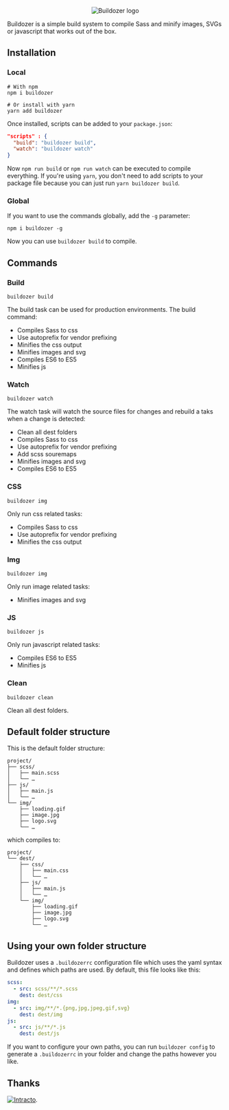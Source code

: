 <p align="center">
  <img src="https://raw.githubusercontent.com/MartijnCuppens/buildozer/develop/.github/buildozer.svg?sanitize=true" alt="Buildozer logo">
</p>

Buildozer is a simple build system to compile Sass and minify images, SVGs or javascript that works out of the box.

## Installation

### Local

```shell
# With npm
npm i buildozer

# Or install with yarn
yarn add buildozer
```

Once installed, scripts can be added to your `package.json`:

```json
"scripts" : {
  "build": "buildozer build",
  "watch": "buildozer watch"
}
```

Now `npm run build` or `npm run watch` can be executed to compile everything. If you're using `yarn`, you don't need to add scripts to your package file because you can just run `yarn buildozer build`.

### Global

If you want to use the commands globally, add the `-g` parameter:

```shell
npm i buildozer -g
```

Now you can use `buildozer build` to compile.

## Commands

### Build

```shell
buildozer build
```

The build task can be used for production environments. The build command:
- Compiles Sass to css
- Use autoprefix for vendor prefixing
- Minifies the css output
- Minifies images and svg
- Compiles ES6 to ES5
- Minifies js

### Watch

```shell
buildozer watch
```

The watch task will watch the source files for changes and rebuild a taks when a change is detected:
- Clean all dest folders
- Compiles Sass to css
- Use autoprefix for vendor prefixing
- Add scss souremaps
- Minifies images and svg
- Compiles ES6 to ES5

### CSS

```shell
buildozer img
```

Only run css related tasks:
- Compiles Sass to css
- Use autoprefix for vendor prefixing
- Minifies the css output

### Img

```shell
buildozer img
```

Only run image related tasks:
- Minifies images and svg

### JS

```shell
buildozer js
```

Only run javascript related tasks:
- Compiles ES6 to ES5
- Minifies js

### Clean

```shell
buildozer clean
```

Clean all dest folders.

## Default folder structure

This is the default folder structure:

```text
project/
├── scss/
│   ├── main.scss
│   └── …
├── js/
│   ├── main.js
│   └── …
└── img/
    ├── loading.gif
    ├── image.jpg
    ├── logo.svg
    └── …
```

which compiles to:

```text
project/
└── dest/
    ├── css/
    │   ├── main.css
    │   └── …
    ├── js/
    │   ├── main.js
    │   └── …
    └── img/
        ├── loading.gif
        ├── image.jpg
        ├── logo.svg
        └── …
```

## Using your own folder structure

Buildozer uses a `.buildozerrc` configuration file which uses the yaml syntax and defines which paths are used. By default, this file looks like this:

```yaml
scss:
  - src: scss/**/*.scss
    dest: dest/css
img:
  - src: img/**/*.{png,jpg,jpeg,gif,svg}
    dest: dest/img
js:
  - src: js/**/*.js
    dest: dest/js
```

If you want to configure your own paths, you can run `buildozer config` to generate a `.buildozerrc` in your folder and change the paths however you like.

## Thanks

[![Intracto](https://raw.githubusercontent.com/MartijnCuppens/buildozer/develop/.github/intracto.svg?sanitize=true)](https://www.intracto.com/?utm_source=github&utm_campaign=buildozer).
